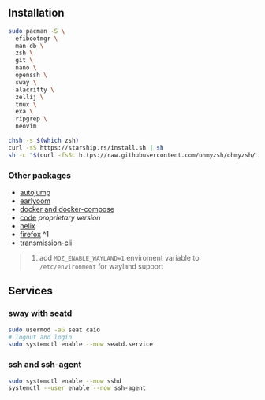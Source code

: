 ## Installation

```sh
sudo pacman -S \
  efibootmgr \
  man-db \
  zsh \
  git \
  nano \
  openssh \
  sway \
  alacritty \
  zellij \
  tmux \
  exa \
  ripgrep \
  neovim

chsh -s $(which zsh)
curl -sS https://starship.rs/install.sh | sh
sh -c "$(curl -fsSL https://raw.githubusercontent.com/ohmyzsh/ohmyzsh/master/tools/install.sh)" "" --unattended
```

### Other packages

- [autojump](https://github.com/wting/autojump)
- [earlyoom](https://github.com/rfjakob/earlyoom)
- [docker and docker-compose](https://wiki.archlinux.org/title/docker#Installation)
- [code](https://aur.archlinux.org/packages/visual-studio-code-bin) *proprietary version*
- [helix](https://docs.helix-editor.com/install.html)
- [firefox](https://wiki.archlinux.org/title/firefox#Installing) ^1
- [transmission-cli](https://archlinux.org/packages/extra/x86_64/transmission-cli/)

> 1. add `MOZ_ENABLE_WAYLAND=1` enviroment variable to `/etc/environment` for wayland support

## Services

### sway with seatd

```sh
sudo usermod -aG seat caio
# logout and login
sudo systemctl enable --now seatd.service
```

### ssh and ssh-agent

```sh
sudo systemctl enable --now sshd
systemctl --user enable --now ssh-agent
```
